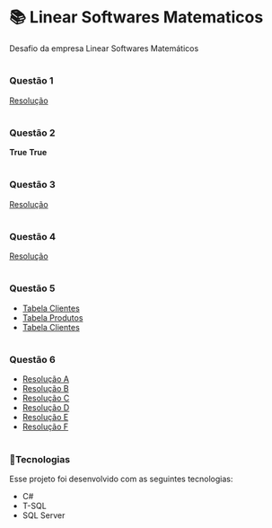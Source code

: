 # 📚 Linear Softwares Matematicos
Desafio da empresa Linear Softwares Matemáticos

# <h3>Questão 1</h3>
[Resolução](https://github.com/HenriqueSilv4/LinearSoftwaresMatematicos/blob/main/Questao1.cs)

# <h3>Questão 2</h3>
<b>True</b>
<b>True</b>

# <h3>Questão 3</h3>
[Resolução](https://github.com/HenriqueSilv4/LinearSoftwaresMatematicos/blob/main/Questao3.cs)

# <h3>Questão 4</h3>
[Resolução](https://github.com/HenriqueSilv4/LinearSoftwaresMatematicos/blob/main/Questao4.cs)

# <h3>Questão 5</h3>
* [Tabela Clientes](https://github.com/HenriqueSilv4/LinearSoftwaresMatematicos/blob/main/Banco%20de%20Dados/Tabelas/Clientes.sql)
* [Tabela Produtos](https://github.com/HenriqueSilv4/LinearSoftwaresMatematicos/blob/main/Banco%20de%20Dados/Tabelas/Produtos.sql)
* [Tabela Clientes](https://github.com/HenriqueSilv4/LinearSoftwaresMatematicos/blob/main/Banco%20de%20Dados/Tabelas/Vendas.sql)

# <h3>Questão 6</h3>
* [Resolução A](https://github.com/HenriqueSilv4/LinearSoftwaresMatematicos/blob/main/Banco%20de%20Dados/Procedures/STP_Vendas_TotalDeVendas.sql)
* [Resolução B](https://github.com/HenriqueSilv4/LinearSoftwaresMatematicos/blob/main/Banco%20de%20Dados/Procedures/STP_Vendas_TotalDeVendasPorCliente.sql)
* [Resolução C](https://github.com/HenriqueSilv4/LinearSoftwaresMatematicos/blob/main/Banco%20de%20Dados/Procedures/STP_Vendas_TotalDeVendasPorDia.sql)
* [Resolução D](https://github.com/HenriqueSilv4/LinearSoftwaresMatematicos/blob/main/Banco%20de%20Dados/Procedures/STP_Produtos_NuncaVendidos.sql)
* [Resolução E](https://github.com/HenriqueSilv4/LinearSoftwaresMatematicos/blob/main/Banco%20de%20Dados/Procedures/STP_Clientes_QueNuncaCompraram.sql)
* [Resolução F](https://github.com/HenriqueSilv4/LinearSoftwaresMatematicos/blob/main/Banco%20de%20Dados/Procedures/STP_Produtos_TotalDeProdutosPorCliente.sql)

# <h3> 🚀Tecnologias </h3>
Esse projeto foi desenvolvido com as seguintes tecnologias:

* C#
* T-SQL
* SQL Server
